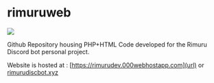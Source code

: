 # rimuruweb

<img src="https://cdn.alchemistcodedb.com/file/bb-acdb/images/PortraitsM/tsp_rimu.png">

Github Repository housing PHP+HTML Code developed for the Rimuru Discord bot personal project.

Website is hosted at : 
[https://rimurudev.000webhostapp.com](url)
or
[rimurudiscbot.xyz](url)
